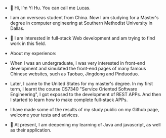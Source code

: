 - 👋 Hi, I’m Yi Hu. You can call me Lucas. 
- I am an overseas student from China. Now I am studying for a Master's degree in computer engineering 
at Southern Methodist University in Dallas.

- 👀 I am interested in full-stack Web development and am trying to find work in this field. 

- About my experience:
- When I was an undergraduate, I was very interested in front-end development and simulated 
the front-end pages of many famous Chinese websites, such as Taobao, Jingdong and Pinduoduo.

- Later, I came to the United States for my master's degree. In my first term, I learnt the course CS7340 "Service Oriented 
Software Engineering", I got exposed to the development of REST APPs. And then I started to learn how to make complete full-stack APPs.
- I have made some of the results of my study public on my Github page, welcome your tests and advices.

- 🌱 At present, I am deepening my learning of Java and javascript, as well as their application.

